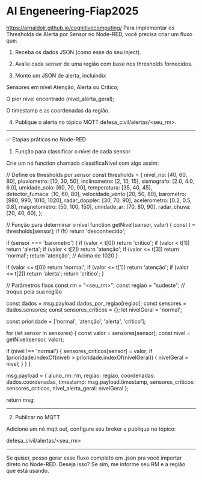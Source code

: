 # AI Engeneering-Fiap2025

 https://arnaldojr.github.io/cognitivecomputing/
Para implementar os Thresholds de Alerta por Sensor no Node-RED, você precisa criar um fluxo que:

1. Receba os dados JSON (como esse do seu inject).


2. Avalie cada sensor de uma região com base nos thresholds fornecidos.


3. Monte um JSON de alerta, incluindo:

Sensores em nível Atenção, Alerta ou Crítico;

O pior nível encontrado (nivel_alerta_geral);

O timestamp e as coordenadas da região.



4. Publique o alerta no tópico MQTT defesa_civil/alertas/<seu_rm>.




---

✅ Etapas práticas no Node-RED

1. Função para classificar o nível de cada sensor

Crie um nó function chamado classificaNivel com algo assim:

// Define os thresholds por sensor
const thresholds = {
  nivel_rio:       [40, 60, 80],
  pluviometro:     [10, 30, 50],
  inclinometro:    [2, 10, 15],
  sismografo:      [2.0, 4.0, 6.0],
  umidade_solo:    [60, 70, 90],
  temperatura:     [35, 40, 45],
  detector_fumaca: [10, 60, 80],
  velocidade_vento:[20, 50, 80],
  barometro:       [980, 990, 1010, 1020],
  radar_doppler:   [30, 70, 90],
  acelerometro:    [0.2, 0.5, 0.8],
  magnetometro:    [50, 100, 150],
  umidade_ar:      [70, 80, 90],
  radar_chuva:     [20, 40, 60],
};

// Função para determinar o nível
function getNivel(sensor, valor) {
  const t = thresholds[sensor];
  if (!t) return 'desconhecido';

  if (sensor === 'barometro') {
    if (valor < t[0]) return 'crítico';
    if (valor < t[1]) return 'alerta';
    if (valor < t[2]) return 'atenção';
    if (valor <= t[3]) return 'normal';
    return 'atenção'; // Acima de 1020
  }

  if (valor <= t[0]) return 'normal';
  if (valor <= t[1]) return 'atenção';
  if (valor <= t[2]) return 'alerta';
  return 'crítico';
}

// Parâmetros fixos
const rm = "<seu_rm>";
const regiao = "sudeste"; // troque pela sua região

const dados = msg.payload.dados_por_regiao[regiao];
const sensores = dados.sensores;
const sensores_criticos = {};
let nivelGeral = 'normal';

const prioridade = ['normal', 'atenção', 'alerta', 'crítico'];

for (let sensor in sensores) {
  const valor = sensores[sensor];
  const nivel = getNivel(sensor, valor);

  if (nivel !== 'normal') {
    sensores_criticos[sensor] = valor;
    if (prioridade.indexOf(nivel) > prioridade.indexOf(nivelGeral)) {
      nivelGeral = nivel;
    }
  }
}

msg.payload = {
  aluno_rm: rm,
  regiao: regiao,
  coordenadas: dados.coordenadas,
  timestamp: msg.payload.timestamp,
  sensores_criticos: sensores_criticos,
  nivel_alerta_geral: nivelGeral
};

return msg;


---

2. Publicar no MQTT

Adicione um nó mqtt out, configure seu broker e publique no tópico:

defesa_civil/alertas/<seu_rm>


---

Se quiser, posso gerar esse fluxo completo em .json pra você importar direto no Node-RED. Deseja isso? Se sim, me informe seu RM e a região que está usando.

